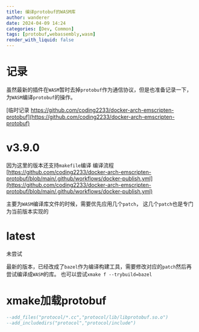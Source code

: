 ```yaml
---
title: 编译protobuf的WASM库
author: wanderer
date: 2024-04-09 14:24
categories: [Dev, Common]
tags: [protobuf,webassembly,wasm]
render_with_liquid: false
---
```


# 记录

虽然最新的插件在`WASM`暂时去掉`protobuf`作为通信协议，但是也准备记录一下，为`WASM`编译`protobuf`的操作。

[临时记录 https://github.com/coding2233/docker-arch-emscripten-protobuf](https://github.com/coding2233/docker-arch-emscripten-protobuf)


# v3.9.0

因为这里的版本还支持`makefile`编译
编译流程[https://github.com/coding2233/docker-arch-emscripten-protobuf/blob/main/.github/workflows/docker-publish.yml](https://github.com/coding2233/docker-arch-emscripten-protobuf/blob/main/.github/workflows/docker-publish.yml)

主要为`WASM`编译库文件的时候，需要优先应用几个`patch`， 这几个`patch`也是专门为当前版本实现的

# latest

未尝试

最新的版本，已经改成了`bazel`作为编译构建工具，需要修改对应的`patch`然后再尝试编译成`WASM`的库。
也可以尝试`xmake f --trybuild=bazel`

# xmake加载protobuf

```lua
--add_files("protocol/*.cc","protocol/lib/libprotobuf.so.o")
--add_includedirs("protocol","protocol/include")
```